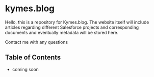 # kymes.blog
Hello, this is a repository for Kymes.blog. The website itself will include articles regarding different Salesforce projects and corresponding documents and eventually metadata will be stored here.

Contact me with any questions

## Table of Contents

- coming soon
